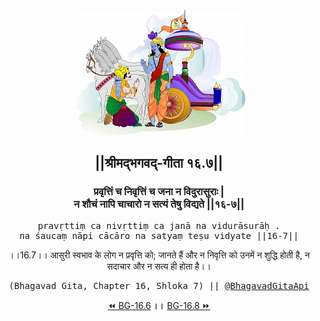 <center><img src="../../asset/BG.png" alt="#API #bhagavadgitaapi #slok #nodejs #js #api #gitaapi #krishna #hinduism #vedic #ISKCON #shreemadbhagavadgita #technology"/>
<h2>||श्रीमद्‍भगवद्‍-गीता १६.७||</h2>
<h3>प्रवृत्तिं च निवृत्तिं च जना न विदुरासुराः |<br/>न शौचं नापि चाचारो न सत्यं तेषु विद्यते ||१६-७||</h3>
<pre>pravṛttiṃ ca nivṛttiṃ ca janā na vidurāsurāḥ .<br/>na śaucaṃ nāpi cācāro na satyaṃ teṣu vidyate ||16-7||</pre>
<p>।।16.7।। आसुरी स्वभाव के लोग न प्रवृत्ति को; जानते हैं और न निवृत्ति को उनमें न शुद्धि होती है, न सदाचार और न सत्य ही होता है।।</p>
<pre>(Bhagavad Gita, Chapter 16, Shloka 7) || <a href="https://twitter.com/bhagavadgitaapi">@BhagavadGitaApi</a></pre><a href="../../16/6">⏪  BG-16.6</a><b>        ।।        </b><a href="../../16/8">BG-16.8  ⏩</a></center>